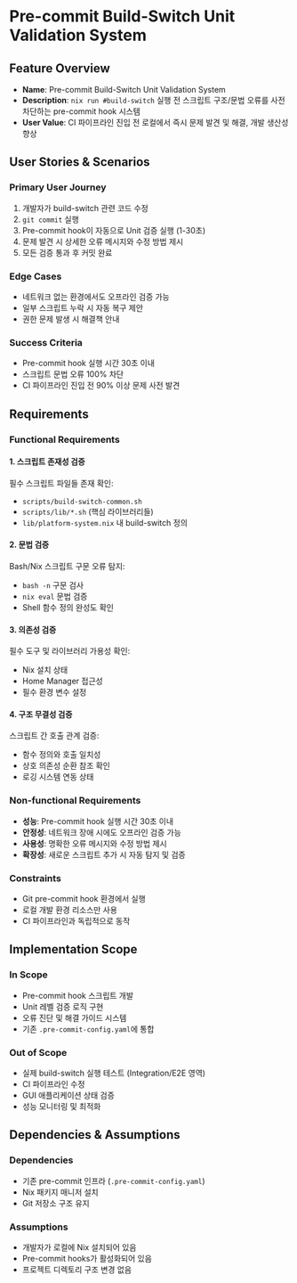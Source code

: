 # Pre-commit Build-Switch Unit Validation System

## Feature Overview

- **Name**: Pre-commit Build-Switch Unit Validation System
- **Description**: `nix run #build-switch` 실행 전 스크립트 구조/문법 오류를 사전 차단하는 pre-commit hook 시스템
- **User Value**: CI 파이프라인 진입 전 로컬에서 즉시 문제 발견 및 해결, 개발 생산성 향상

## User Stories & Scenarios

### Primary User Journey

1. 개발자가 build-switch 관련 코드 수정
2. `git commit` 실행
3. Pre-commit hook이 자동으로 Unit 검증 실행 (1-30초)
4. 문제 발견 시 상세한 오류 메시지와 수정 방법 제시
5. 모든 검증 통과 후 커밋 완료

### Edge Cases

- 네트워크 없는 환경에서도 오프라인 검증 가능
- 일부 스크립트 누락 시 자동 복구 제안
- 권한 문제 발생 시 해결책 안내

### Success Criteria

- Pre-commit hook 실행 시간 30초 이내
- 스크립트 문법 오류 100% 차단
- CI 파이프라인 진입 전 90% 이상 문제 사전 발견

## Requirements

### Functional Requirements

#### 1. 스크립트 존재성 검증

필수 스크립트 파일들 존재 확인:

- `scripts/build-switch-common.sh`
- `scripts/lib/*.sh` (핵심 라이브러리들)
- `lib/platform-system.nix` 내 build-switch 정의

#### 2. 문법 검증

Bash/Nix 스크립트 구문 오류 탐지:

- `bash -n` 구문 검사
- `nix eval` 문법 검증
- Shell 함수 정의 완성도 확인

#### 3. 의존성 검증

필수 도구 및 라이브러리 가용성 확인:

- Nix 설치 상태
- Home Manager 접근성
- 필수 환경 변수 설정

#### 4. 구조 무결성 검증

스크립트 간 호출 관계 검증:

- 함수 정의와 호출 일치성
- 상호 의존성 순환 참조 확인
- 로깅 시스템 연동 상태

### Non-functional Requirements

- **성능**: Pre-commit hook 실행 시간 30초 이내
- **안정성**: 네트워크 장애 시에도 오프라인 검증 가능
- **사용성**: 명확한 오류 메시지와 수정 방법 제시
- **확장성**: 새로운 스크립트 추가 시 자동 탐지 및 검증

### Constraints

- Git pre-commit hook 환경에서 실행
- 로컬 개발 환경 리소스만 사용
- CI 파이프라인과 독립적으로 동작

## Implementation Scope

### In Scope

- Pre-commit hook 스크립트 개발
- Unit 레벨 검증 로직 구현
- 오류 진단 및 해결 가이드 시스템
- 기존 `.pre-commit-config.yaml`에 통합

### Out of Scope

- 실제 build-switch 실행 테스트 (Integration/E2E 영역)
- CI 파이프라인 수정
- GUI 애플리케이션 상태 검증
- 성능 모니터링 및 최적화

## Dependencies & Assumptions

### Dependencies

- 기존 pre-commit 인프라 (`.pre-commit-config.yaml`)
- Nix 패키지 매니저 설치
- Git 저장소 구조 유지

### Assumptions

- 개발자가 로컬에 Nix 설치되어 있음
- Pre-commit hooks가 활성화되어 있음
- 프로젝트 디렉토리 구조 변경 없음

